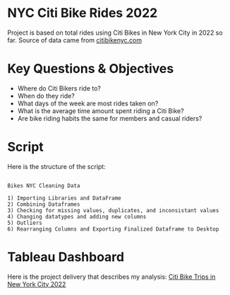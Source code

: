 # NYC Citi Bike Rides 2022

Project is based on total rides using Citi Bikes in New York City in 2022 so far. Source of data came from [citibikenyc.com](https://ride.citibikenyc.com/system-data)

# Key Questions & Objectives

* Where do Citi Bikers ride to? 
* When do they ride? 
* What days of the week are most rides taken on? 
* What is the average time amount spent riding a Citi Bike?
* Are bike riding habits the same for members and casual riders?

# Script

Here is the structure of the script:

```

Bikes NYC Cleaning Data

1) Importing Libraries and DataFrame
2) Combining Dataframes
3) Checking for missing values, duplicates, and inconsistant values
4) Changing datatypes and adding new columns
5) Outliers
6) Rearranging Columns and Exporting Finalized Dataframe to Desktop

```
# Tableau Dashboard

Here is the project delivery that describes my analysis: [Citi Bike Trips in New York City 2022](https://public.tableau.com/app/profile/matthew3308/viz/CitiBikeTripsinNewYorkCity2022/Dashboard1)
